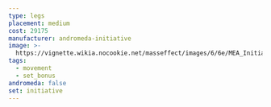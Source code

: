 ```yaml
---
type: legs
placement: medium
cost: 29175
manufacturer: andromeda-initiative
image: >-
  https://vignette.wikia.nocookie.net/masseffect/images/6/6e/MEA_Initiative_Recon_Legs.png/revision/latest/scale-to-width-down/350?cb=20180506003833
tags:
  - movement
  - set_bonus
andromeda: false
set: initiative
---
```

